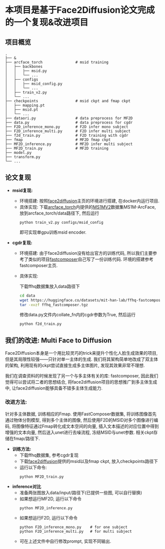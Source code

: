 # 本项目是基于Face2Diffusion论文完成的一个复现&改进项目

## 项目概览
```text
.
├── &
├── arcface_torch               # msid training
│   ├── backbones
│   │   ├── msid.py
│   │   └── ...
│   ├── configs
│   │   ├── msid_config.py
│   │   └── ...
│   ├── train_v2.py
│   └── ...
├── checkpoints                 # msid ckpt and fmap ckpt
│   ├── mapping.pt
│   ├── msid.pt
│   └── ...
├── dataori.py                  # data preprocess for MF2D
├── data.py                     # data preprocess for cgdr
├── F2D_inference_mono.py       # F2D infer mono subject
├── F2D_inference_multi.py      # F2D infer multi subject
├── f2d_train.py                # F2D training with cgdr
├── fmap                        # MF2D fmap ckpt
├── MF2D_inference.py           # MF2D infer multi subject
├── MF2D_train.py               # MF2D training
├── model.py                    
├── transform.py
└── ...
```

## 论文复现

* __msid复现:__
    * 环境搭建: 按照[face2diffusion](https://github.com/mapooon/Face2Diffusion)主页的环境进行搭建, 在docker内运行项目.
	* 具体实现: 下载[arcface_torch](https://github.com/deepinsight/insightface/tree/master/recognition/arcface_torch)内提供的[MS1MV2](https://github.com/deepinsight/insightface/tree/master/recognition/_datasets_#ms1m-arcface-85k-ids58m-images-57)数据集MS1M-ArcFace, 
    放到arcface_torch/data路径下, 然后运行
        ```text
        python train_v2.py configs/msid_config
        ```
        即可实现单gpu训练msid encoder.

* __cgdr复现:__
	* 环境搭建: 由于face2diffusion没有给出官方的训练代码, 所以我们主要参考了类似的项目[fastcomposer](https://github.com/mit-han-lab/fastcomposer)自己写了一份训练代码. 环境的搭建参考fastcomposer主页.
	* 具体实现: 
    
        下载ffhq数据集放入data路径下
  
        ```bash 
        cd data
        wget https://huggingface.co/datasets/mit-han-lab/ffhq-fastcomposer/resolve/main/ffhq_fastcomposer.tgz
        tar -xvzf ffhq_fastcomposer.tgz
        ```
        修改data.py文件内collate_fn内的cgdr参数为True, 然后运行
        ```text
        python f2d_train.py
        ```





## 我们的改进: Multi Face to Diffusion
Face2Diffusion本身是一个用比较灵巧的trick来提升个性化人脸生成效果的项目, 但是其局限性较强——只针对单一主体的生成. 我们将其架构简单地改成了双主体的架构, 利用现有的ckpt尝试直接生成多主体图片, 发现其效果非常不理想. 


我们在调查资料的时候发现了另一个与多主体有关的库: fastcomposer, 因此我们觉得可以尝试将二者的思想结合, 将face2diffusion项目的思想推广到多主体生成中, 让face2diffusion能够具备不错多主体生成能力. 


### 改进方法: 
针对多主体数据, 训练相应的Fmap. 使用FastComposer数据集, 将训练图像首先通过物体分割模型, 得到多个主体的图像, 然后使用F2D的MSID对多个图像进行编码, 将图像特征通过Fmap转化成文本空间的向量, 插入文本描述的对应位置中得到增强的文本向量, 然后送入unet进行去噪流程, 冻结MSID与unet参数. 
相关ckpt存储在fmap/路径下.

* __训练方法:__
    * 下载ffhq数据集, 参考cgdr复现
    * 下载[face2diffusion](https://github.com/mapooon/Face2Diffusion)提供的msid以及fmap ckpt, 放入checkpoints路径下
    * 运行以下命令: 
        ```text
        python MF2D_train.py
        ```
* __inference对比__
    * 准备两张图放入data/input/路径下(已提供一些图, 可以自行替换)
    * 如果想运行MF2D, 运行以下命令
        ```text
        python MF2D_inference.py
        ```
    * 如果想运行F2D, 运行以下命令
        ```text
        python F2D_inference_mono.py    # for one subject
        python F2D_inference_multi.py   # for multi subject
        ```
    * 可在上述文件中自行修改prompt, 实现不同输出.

